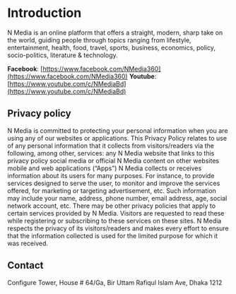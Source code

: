 # Introduction
N Media is an online platform that offers a straight, modern, sharp take on the world, guiding people through topics ranging from lifestyle, entertainment, health, food, travel, sports, business, economics, policy, socio-politics, literature & technology.

**Facebook**: [https://www.facebook.com/NMedia360](https://www.facebook.com/NMedia360)
**Youtube**: [https://www.youtube.com/c/NMediaBd](https://www.youtube.com/c/NMediaBd)

## Privacy policy
N Media is committed to protecting your personal information when you are using any of our websites or applications.
This Privacy Policy relates to use of any personal information that it collects from visitors/readers via the following, among other, services: any N Media website that links to this privacy policy social media or official N Media content on other websites mobile and web applications (“Apps”)
N Media collects or receives information about its users for many purposes. For instance, to provide services designed to serve the user, to monitor and improve the services offered, for marketing or targeting advertisement, etc. Such information may include your name, address, phone number, email address, age, social network account, etc.
There may be other privacy policies that apply to certain services provided by N Media. Visitors are requested to read these while registering or subscribing to these services on these sites.
N Media respects the privacy of its visitors/readers and makes every effort to ensure that the information collected is used for the limited purpose for which it was received.

## Contact
Configure Tower, House # 64/Ga, Bir Uttam Rafiqul Islam Ave, Dhaka 1212
